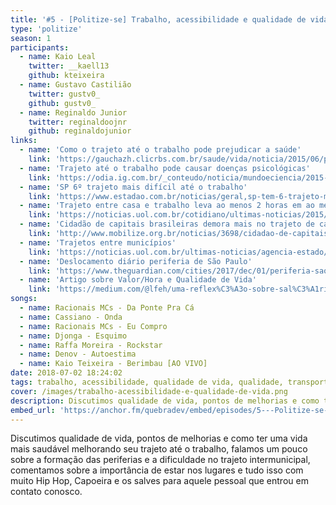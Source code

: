 ```yaml
---
title: '#5 - [Politize-se] Trabalho, acessibilidade e qualidade de vida.'
type: 'politize'
season: 1
participants:
  - name: Kaio Leal
    twitter: __kaell13
    github: kteixeira
  - name: Gustavo Castilião
    twitter: gustv0_
    github: gustv0_
  - name: Reginaldo Junior
    twitter: reginaldoojnr
    github: reginaldojunior
links:
  - name: 'Como o trajeto até o trabalho pode prejudicar a saúde'
    link: 'https://gauchazh.clicrbs.com.br/saude/vida/noticia/2015/06/pesquisa-mostra-como-o-trajeto-ate-o-trabalho-pode-prejudicar-a-saude-4773409.html'
  - name: 'Trajeto até o trabalho pode causar doenças psicológicas'
    link: 'https://odia.ig.com.br/_conteudo/noticia/mundoeciencia/2015-06-04/trajeto-ate-o-trabalho-pode-causar-doencas-psicologicas.html'
  - name: 'SP 6º trajeto mais difícil até o trabalho'
    link: 'https://www.estadao.com.br/noticias/geral,sp-tem-6-trajeto-mais-dificil-ate-trabalho-diz-estudo,574142'
  - name: 'Trajeto entre casa e trabalho leva ao menos 2 horas em ao menos 8 capitais brasileiras'
    link: 'https://noticias.uol.com.br/cotidiano/ultimas-noticias/2015/09/11/trajeto-casa-trabalho-leva-ao-menos-duas-horas-em-oito-capitais-diz-firjan.htm'
  - name: 'Cidadão de capitais brasileiras demora mais no trajeto de casa para o trabalho'
    link: 'http://www.mobilize.org.br/noticias/3698/cidadao-de-capitais-brasileiras-demora-mais-no-trajeto-de-casa-para-o-trabalho.html'
  - name: 'Trajetos entre municípios'
    link: 'https://noticias.uol.com.br/ultimas-noticias/agencia-estado/2015/03/25/maior-fluxo-entre-cidades-do-pais-e-guarulhossao-paulo-aponta-ibge.htm'
  - name: 'Deslocamento diário periferia de São Paulo'
    link: 'https://www.theguardian.com/cities/2017/dec/01/periferia-sao-paulo-deslocamento-diario-quatro-horas'
  - name: 'Artigo sobre Valor/Hora e Qualidade de Vida'
    link: 'https://medium.com/@lfeh/uma-reflex%C3%A3o-sobre-sal%C3%A1rios-valor-hora-e-qualidade-de-vida-7aa2b835bb'
songs:
  - name: Racionais MCs - Da Ponte Pra Cá
  - name: Cassiano - Onda
  - name: Racionais MCs - Eu Compro
  - name: Djonga - Esquimo
  - name: Raffa Moreira - Rockstar
  - name: Denov - Autoestima
  - name: Kaio Teixeira - Berimbau [AO VIVO]
date: 2018-07-02 18:24:02
tags: trabalho, acessibilidade, qualidade de vida, qualidade, transporte, leitura, podcast, otimizar tempo, tecnologia, quebradev
cover: /images/trabalho-acessibilidade-e-qualidade-de-vida.png
description: Discutimos qualidade de vida, pontos de melhorias e como ter uma vida mais saudável melhorando seu trajeto até o trabalho.
embed_url: 'https://anchor.fm/quebradev/embed/episodes/5---Politize-se-Trabalho--acessibilidade-e-qualidade-de-vida-eclvbl'
---
```


Discutimos qualidade de vida, pontos de melhorias e como ter uma vida mais saudável melhorando seu trajeto até o trabalho, falamos um pouco sobre a formação das periferias e a dificuldade no trajeto intermunicipal, comentamos sobre a importância de estar nos lugares e tudo isso com muito Hip Hop, Capoeira e os salves para aquele pessoal que entrou em contato conosco.